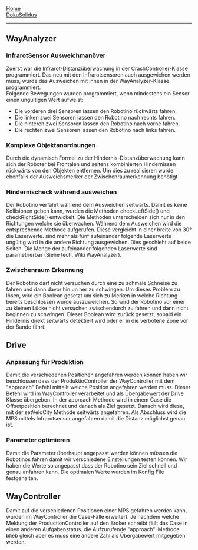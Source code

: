 [Home](home)  
[DokuSolidus](DokuSolidus)  

---------------------

## WayAnalyzer  
### InfrarotSensor Ausweichmanöver  
  
Zuerst war die Infrarot-Distanzüberwachung in der CrashController-Klasse programmiert. Das neu mit den Infrarotsensoren auch ausgewichen werden muss, wurde das Ausweichen mit ihnen in der WayAnalyzer-Klasse programmiert.  
Folgende Bewegungen wurden programmiert, wenn mindestens ein Sensor einen ungültigen Wert aufweist:
- Die vorderen drei Sensoren lassen den Robotino rückwärts fahren.  
- Die linken zwei Sensoren lassen den Robotino nach rechts fahren.
- Die hinteren zwei Sensoren lassen den Robotino nach vorne fahren.
- Die rechten zwei Sensoren lassen den Robotino nach links fahren.
  
### Komplexe Objektanordnungen  
  
Durch die dynamisch Formel zu der Hindernis-Distanzüberwachung kann sich der Roboter bei Frontalen und seitens kombinierten Hindernissen rückwärts von den Objekten entfernen. Um dies zu realisieren wurde ebenfalls der Ausweichsmerker der Zwischenraumerkennung benötigt
  
### Hindernischeck während ausweichen   
  
Der Robotino verfährt während dem Ausweichen seitwärts. Damit es keine Kollisionen geben kann, wurden die Methoden checkLeftSide() und checkRightSide() entwickelt. Die Methoden unterscheiden sich nur in den Richtungen welche sie überwachen. Während dem Ausweichen wird die entsprechende Methode aufgerufen. Diese vergleicht in einer breite von 30° die Laserwerte. sind mehr als fünf aufeinander folgende Laserwerte ungültig wird in die andere Richtung ausgewichen. Dies geschieht auf beide Seiten. Die Menge der aufeinander folgenden Laserwerte sind parametrierbar (Siehe tech. Wiki WayAnalyzer). 
  
### Zwischenraum Erkennung  
  
Der Robotino darf nicht versuchen durch eine zu schmale Schneise zu fahren und dann davor hin un her zu schwingen. Um dieses Problem zu lösen, wird ein Boolean gesetzt um sich zu Merken in welche Richtung bereits beschlossen wurde auszuweichen. So wird der Robotino vor einer zu kleinen Lücke nicht versuchen zwischendurch zu fahren und dann nicht beginnen zu schwingen. Dieser Boolean wird zurück gesetzt, sobald ein Hindernis direkt seitwärts detektiert wird oder er in die verbotene Zone vor der Bande fährt.
  
  
## Drive
### Anpassung für Produktion

Damit die verschiedenen Positionen angefahren werden können haben wir beschlossen dass der ProduktioController der WayController mit dem "approach"
Befehl mitteilt welche Position angefahren werden muss. Dieser Befehl wird im WayController verarbeitet und als Übergabewert der Drive Klasse übergeben. In der approach Methode wird in einem Case die Offsetposition berechnet und danach als Ziel gesetzt. Danach wird diese, mit der setVeloCity Methode seitwärts angefahren. Als Abschluss wird die MPS mittels Infrarotsensor angefahren damit die Distanz möglichst genau ist.

### Parameter optimieren
  
Damit die Parameter überhaupt angepasst werden können müssen die Robotinos fahren damit wir verschiedene Einstellungen testen können. Wir haben die Werte so angepasst dass der Robotino sein Ziel schnell und genau anfahren kann. Die optimalen Werte wurden im Konfig File festgehalten.


## WayController  
  
Damit auf die verschiedenen Positionen einer MPS gefahren werden kann, wurden im WayController die Case-Fälle erweitert. Je nachdem welche Meldung der ProductionController auf den Broker schreibt fällt das Case in einen anderen Aufgabenstatus. die Aufzurufende "approach"-Methode blieb gleich aber es muss eine andere Zahl als Übergabewert mitgegeben werden. 